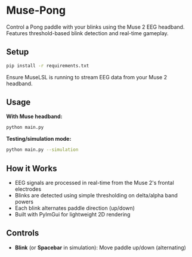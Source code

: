 # Muse-Pong

Control a Pong paddle with your blinks using the Muse 2 EEG headband. Features threshold-based blink detection and real-time gameplay.

## Setup

```bash
pip install -r requirements.txt
```

Ensure MuseLSL is running to stream EEG data from your Muse 2 headband.

## Usage

**With Muse headband:**
```bash
python main.py
```

**Testing/simulation mode:**
```bash
python main.py --simulation
```

## How it Works

- EEG signals are processed in real-time from the Muse 2's frontal electrodes
- Blinks are detected using simple thresholding on delta/alpha band powers
- Each blink alternates paddle direction (up/down)
- Built with PyImGui for lightweight 2D rendering

## Controls

- **Blink** (or **Spacebar** in simulation): Move paddle up/down (alternating)
